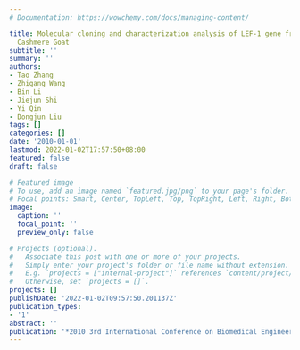 ```yaml
---
# Documentation: https://wowchemy.com/docs/managing-content/

title: Molecular cloning and characterization analysis of LEF-1 gene from Inner Mongolia
  Cashmere Goat
subtitle: ''
summary: ''
authors:
- Tao Zhang
- Zhigang Wang
- Bin Li
- Jiejun Shi
- Yi Qin
- Dongjun Liu
tags: []
categories: []
date: '2010-01-01'
lastmod: 2022-01-02T17:57:50+08:00
featured: false
draft: false

# Featured image
# To use, add an image named `featured.jpg/png` to your page's folder.
# Focal points: Smart, Center, TopLeft, Top, TopRight, Left, Right, BottomLeft, Bottom, BottomRight.
image:
  caption: ''
  focal_point: ''
  preview_only: false

# Projects (optional).
#   Associate this post with one or more of your projects.
#   Simply enter your project's folder or file name without extension.
#   E.g. `projects = ["internal-project"]` references `content/project/deep-learning/index.md`.
#   Otherwise, set `projects = []`.
projects: []
publishDate: '2022-01-02T09:57:50.201137Z'
publication_types:
- '1'
abstract: ''
publication: '*2010 3rd International Conference on Biomedical Engineering and Informatics*'
---
```

